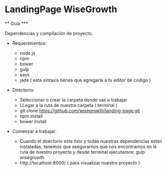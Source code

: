 # LandingPage WiseGrowth

** Guía ***

Dependencias y compilación de proyecto.

* Requerimientos:
   + node.js
	+ npm
	+ bower
	+ gulp
   + sass
   + jade ( esta sintaxis tienes que agregarla a tu editor de código )

* Directorio:
   + Seleccionar o crear la carpeta donde vas a trabajar
	+ LLegar a la ruta de nuestra carpeta  ( terminal )
	+ git clone https://github.com/wisegrowth/landing-page.git
	+ npm install
   + bower install

* Comenzar a trabajar:
   + Cuando el directorio este listo y todas nuestras dependencias esten instaladas,
   tenemos que asegurarnos que nos encontramos en la ruta de nuestro proyecto y desde terminal ejecutamos: gulp wisegrowth
   + http://localhost:8000/  ( para visualizar nuestro proyecto )
